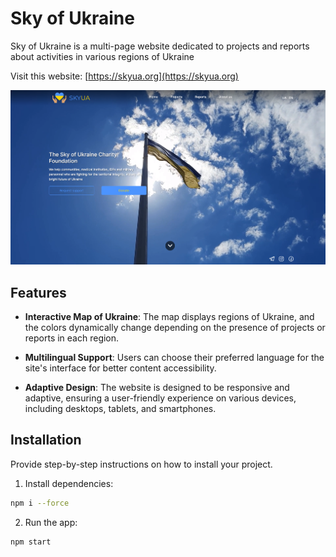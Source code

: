 # Sky of Ukraine

Sky of Ukraine is a multi-page website dedicated to projects and reports about activities in various regions of Ukraine

Visit this website:
[https://skyua.org](https://skyua.org)

![](./1.png)

## Features

- **Interactive Map of Ukraine**: The map displays regions of Ukraine, and the colors dynamically change depending on the presence of projects or reports in each region.

- **Multilingual Support**: Users can choose their preferred language for the site's interface for better content accessibility.

- **Adaptive Design**: The website is designed to be responsive and adaptive, ensuring a user-friendly experience on various devices, including desktops, tablets, and smartphones.

## Installation

Provide step-by-step instructions on how to install your project.

1. Install dependencies:

```bash
npm i --force
```

2. Run the app:

```bash
npm start
```
